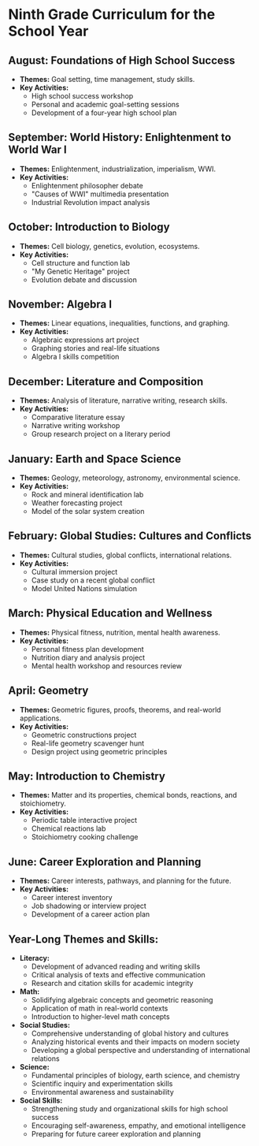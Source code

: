 # Ninth Grade Curriculum for the School Year

## August: Foundations of High School Success
- **Themes:** Goal setting, time management, study skills.
- **Key Activities:** 
  - High school success workshop
  - Personal and academic goal-setting sessions
  - Development of a four-year high school plan

## September: World History: Enlightenment to World War I
- **Themes:** Enlightenment, industrialization, imperialism, WWI.
- **Key Activities:** 
  - Enlightenment philosopher debate
  - "Causes of WWI" multimedia presentation
  - Industrial Revolution impact analysis

## October: Introduction to Biology
- **Themes:** Cell biology, genetics, evolution, ecosystems.
- **Key Activities:** 
  - Cell structure and function lab
  - "My Genetic Heritage" project
  - Evolution debate and discussion

## November: Algebra I
- **Themes:** Linear equations, inequalities, functions, and graphing.
- **Key Activities:** 
  - Algebraic expressions art project
  - Graphing stories and real-life situations
  - Algebra I skills competition

## December: Literature and Composition
- **Themes:** Analysis of literature, narrative writing, research skills.
- **Key Activities:** 
  - Comparative literature essay
  - Narrative writing workshop
  - Group research project on a literary period

## January: Earth and Space Science
- **Themes:** Geology, meteorology, astronomy, environmental science.
- **Key Activities:** 
  - Rock and mineral identification lab
  - Weather forecasting project
  - Model of the solar system creation

## February: Global Studies: Cultures and Conflicts
- **Themes:** Cultural studies, global conflicts, international relations.
- **Key Activities:** 
  - Cultural immersion project
  - Case study on a recent global conflict
  - Model United Nations simulation

## March: Physical Education and Wellness
- **Themes:** Physical fitness, nutrition, mental health awareness.
- **Key Activities:** 
  - Personal fitness plan development
  - Nutrition diary and analysis project
  - Mental health workshop and resources review

## April: Geometry
- **Themes:** Geometric figures, proofs, theorems, and real-world applications.
- **Key Activities:** 
  - Geometric constructions project
  - Real-life geometry scavenger hunt
  - Design project using geometric principles

## May: Introduction to Chemistry
- **Themes:** Matter and its properties, chemical bonds, reactions, and stoichiometry.
- **Key Activities:** 
  - Periodic table interactive project
  - Chemical reactions lab
  - Stoichiometry cooking challenge

## June: Career Exploration and Planning
- **Themes:** Career interests, pathways, and planning for the future.
- **Key Activities:** 
  - Career interest inventory
  - Job shadowing or interview project
  - Development of a career action plan

## Year-Long Themes and Skills:
- **Literacy:** 
  - Development of advanced reading and writing skills
  - Critical analysis of texts and effective communication
  - Research and citation skills for academic integrity
- **Math:** 
  - Solidifying algebraic concepts and geometric reasoning
  - Application of math in real-world contexts
  - Introduction to higher-level math concepts
- **Social Studies:** 
  - Comprehensive understanding of global history and cultures
  - Analyzing historical events and their impacts on modern society
  - Developing a global perspective and understanding of international relations
- **Science:** 
  - Fundamental principles of biology, earth science, and chemistry
  - Scientific inquiry and experimentation skills
  - Environmental awareness and sustainability
- **Social Skills:** 
  - Strengthening study and organizational skills for high school success
  - Encouraging self-awareness, empathy, and emotional intelligence
  - Preparing for future career exploration and planning
